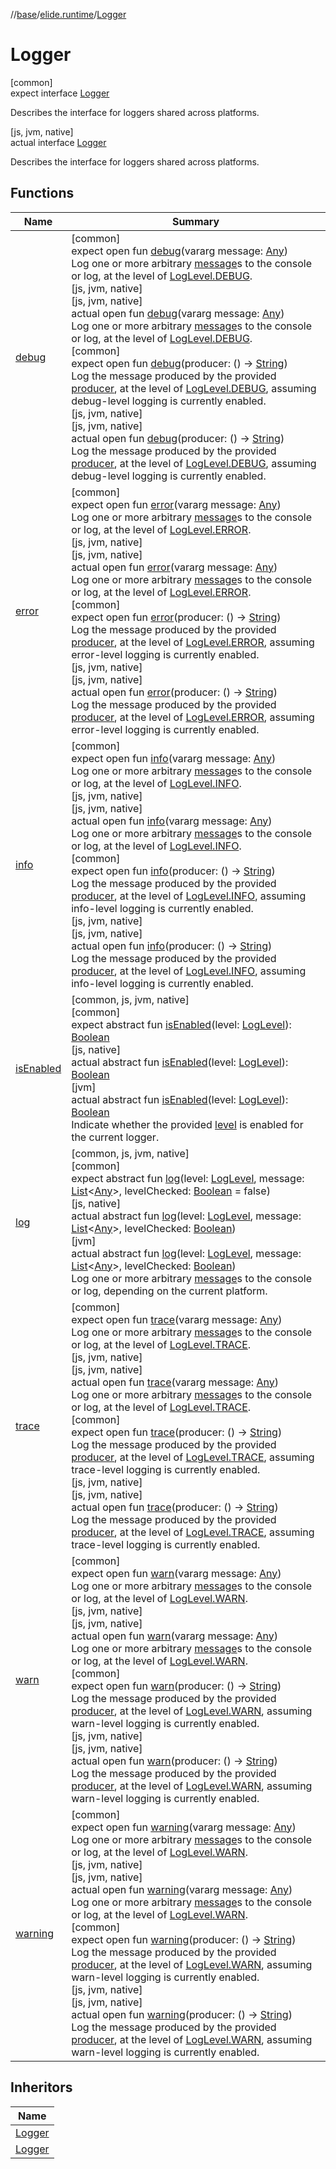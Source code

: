 //[base](../../../index.md)/[elide.runtime](../index.md)/[Logger](index.md)

# Logger

[common]\
expect interface [Logger](index.md)

Describes the interface for loggers shared across platforms.

[js, jvm, native]\
actual interface [Logger](index.md)

Describes the interface for loggers shared across platforms.

## Functions

| Name | Summary |
|---|---|
| [debug](debug.md) | [common]<br>expect open fun [debug](debug.md)(vararg message: [Any](https://kotlinlang.org/api/latest/jvm/stdlib/kotlin/-any/index.html))<br>Log one or more arbitrary [message](debug.md)s to the console or log, at the level of [LogLevel.DEBUG](../-log-level/-d-e-b-u-g/index.md).<br>[js, jvm, native]<br>[js, jvm, native]<br>actual open fun [debug](debug.md)(vararg message: [Any](https://kotlinlang.org/api/latest/jvm/stdlib/kotlin/-any/index.html))<br>Log one or more arbitrary [message](debug.md)s to the console or log, at the level of [LogLevel.DEBUG](../../../../../packages/base/base/elide.runtime/-log-level/-d-e-b-u-g/index.md).<br>[common]<br>expect open fun [debug](debug.md)(producer: () -&gt; [String](https://kotlinlang.org/api/latest/jvm/stdlib/kotlin/-string/index.html))<br>Log the message produced by the provided [producer](debug.md), at the level of [LogLevel.DEBUG](../-log-level/-d-e-b-u-g/index.md), assuming debug-level logging is currently enabled.<br>[js, jvm, native]<br>[js, jvm, native]<br>actual open fun [debug](debug.md)(producer: () -&gt; [String](https://kotlinlang.org/api/latest/jvm/stdlib/kotlin/-string/index.html))<br>Log the message produced by the provided [producer](debug.md), at the level of [LogLevel.DEBUG](../../../../../packages/base/base/elide.runtime/-log-level/-d-e-b-u-g/index.md), assuming debug-level logging is currently enabled. |
| [error](error.md) | [common]<br>expect open fun [error](error.md)(vararg message: [Any](https://kotlinlang.org/api/latest/jvm/stdlib/kotlin/-any/index.html))<br>Log one or more arbitrary [message](error.md)s to the console or log, at the level of [LogLevel.ERROR](../-log-level/-e-r-r-o-r/index.md).<br>[js, jvm, native]<br>[js, jvm, native]<br>actual open fun [error](error.md)(vararg message: [Any](https://kotlinlang.org/api/latest/jvm/stdlib/kotlin/-any/index.html))<br>Log one or more arbitrary [message](error.md)s to the console or log, at the level of [LogLevel.ERROR](../../../../../packages/base/base/elide.runtime/-log-level/-e-r-r-o-r/index.md).<br>[common]<br>expect open fun [error](error.md)(producer: () -&gt; [String](https://kotlinlang.org/api/latest/jvm/stdlib/kotlin/-string/index.html))<br>Log the message produced by the provided [producer](error.md), at the level of [LogLevel.ERROR](../-log-level/-e-r-r-o-r/index.md), assuming error-level logging is currently enabled.<br>[js, jvm, native]<br>[js, jvm, native]<br>actual open fun [error](error.md)(producer: () -&gt; [String](https://kotlinlang.org/api/latest/jvm/stdlib/kotlin/-string/index.html))<br>Log the message produced by the provided [producer](error.md), at the level of [LogLevel.ERROR](../../../../../packages/base/base/elide.runtime/-log-level/-e-r-r-o-r/index.md), assuming error-level logging is currently enabled. |
| [info](info.md) | [common]<br>expect open fun [info](info.md)(vararg message: [Any](https://kotlinlang.org/api/latest/jvm/stdlib/kotlin/-any/index.html))<br>Log one or more arbitrary [message](info.md)s to the console or log, at the level of [LogLevel.INFO](../-log-level/-i-n-f-o/index.md).<br>[js, jvm, native]<br>[js, jvm, native]<br>actual open fun [info](info.md)(vararg message: [Any](https://kotlinlang.org/api/latest/jvm/stdlib/kotlin/-any/index.html))<br>Log one or more arbitrary [message](info.md)s to the console or log, at the level of [LogLevel.INFO](../../../../../packages/base/base/elide.runtime/-log-level/-i-n-f-o/index.md).<br>[common]<br>expect open fun [info](info.md)(producer: () -&gt; [String](https://kotlinlang.org/api/latest/jvm/stdlib/kotlin/-string/index.html))<br>Log the message produced by the provided [producer](info.md), at the level of [LogLevel.INFO](../-log-level/-i-n-f-o/index.md), assuming info-level logging is currently enabled.<br>[js, jvm, native]<br>[js, jvm, native]<br>actual open fun [info](info.md)(producer: () -&gt; [String](https://kotlinlang.org/api/latest/jvm/stdlib/kotlin/-string/index.html))<br>Log the message produced by the provided [producer](info.md), at the level of [LogLevel.INFO](../../../../../packages/base/base/elide.runtime/-log-level/-i-n-f-o/index.md), assuming info-level logging is currently enabled. |
| [isEnabled](is-enabled.md) | [common, js, jvm, native]<br>[common]<br>expect abstract fun [isEnabled](is-enabled.md)(level: [LogLevel](../-log-level/index.md)): [Boolean](https://kotlinlang.org/api/latest/jvm/stdlib/kotlin/-boolean/index.html)<br>[js, native]<br>actual abstract fun [isEnabled](is-enabled.md)(level: [LogLevel](../../../../../packages/base/base/elide.runtime/-log-level/index.md)): [Boolean](https://kotlinlang.org/api/latest/jvm/stdlib/kotlin/-boolean/index.html)<br>[jvm]<br>actual abstract fun [isEnabled](is-enabled.md)(level: [LogLevel](../-log-level/index.md#456488815%2FExtensions%2F-272498224)): [Boolean](https://kotlinlang.org/api/latest/jvm/stdlib/kotlin/-boolean/index.html)<br>Indicate whether the provided [level](is-enabled.md) is enabled for the current logger. |
| [log](log.md) | [common, js, jvm, native]<br>[common]<br>expect abstract fun [log](log.md)(level: [LogLevel](../-log-level/index.md), message: [List](https://kotlinlang.org/api/latest/jvm/stdlib/kotlin.collections/-list/index.html)&lt;[Any](https://kotlinlang.org/api/latest/jvm/stdlib/kotlin/-any/index.html)&gt;, levelChecked: [Boolean](https://kotlinlang.org/api/latest/jvm/stdlib/kotlin/-boolean/index.html) = false)<br>[js, native]<br>actual abstract fun [log](log.md)(level: [LogLevel](../../../../../packages/base/base/elide.runtime/-log-level/index.md), message: [List](https://kotlinlang.org/api/latest/jvm/stdlib/kotlin.collections/-list/index.html)&lt;[Any](https://kotlinlang.org/api/latest/jvm/stdlib/kotlin/-any/index.html)&gt;, levelChecked: [Boolean](https://kotlinlang.org/api/latest/jvm/stdlib/kotlin/-boolean/index.html))<br>[jvm]<br>actual abstract fun [log](log.md)(level: [LogLevel](../-log-level/index.md#456488815%2FExtensions%2F-272498224), message: [List](https://kotlinlang.org/api/latest/jvm/stdlib/kotlin.collections/-list/index.html)&lt;[Any](https://kotlinlang.org/api/latest/jvm/stdlib/kotlin/-any/index.html)&gt;, levelChecked: [Boolean](https://kotlinlang.org/api/latest/jvm/stdlib/kotlin/-boolean/index.html))<br>Log one or more arbitrary [message](log.md)s to the console or log, depending on the current platform. |
| [trace](trace.md) | [common]<br>expect open fun [trace](trace.md)(vararg message: [Any](https://kotlinlang.org/api/latest/jvm/stdlib/kotlin/-any/index.html))<br>Log one or more arbitrary [message](trace.md)s to the console or log, at the level of [LogLevel.TRACE](../-log-level/-t-r-a-c-e/index.md).<br>[js, jvm, native]<br>[js, jvm, native]<br>actual open fun [trace](trace.md)(vararg message: [Any](https://kotlinlang.org/api/latest/jvm/stdlib/kotlin/-any/index.html))<br>Log one or more arbitrary [message](trace.md)s to the console or log, at the level of [LogLevel.TRACE](../../../../../packages/base/base/elide.runtime/-log-level/-t-r-a-c-e/index.md).<br>[common]<br>expect open fun [trace](trace.md)(producer: () -&gt; [String](https://kotlinlang.org/api/latest/jvm/stdlib/kotlin/-string/index.html))<br>Log the message produced by the provided [producer](trace.md), at the level of [LogLevel.TRACE](../-log-level/-t-r-a-c-e/index.md), assuming trace-level logging is currently enabled.<br>[js, jvm, native]<br>[js, jvm, native]<br>actual open fun [trace](trace.md)(producer: () -&gt; [String](https://kotlinlang.org/api/latest/jvm/stdlib/kotlin/-string/index.html))<br>Log the message produced by the provided [producer](trace.md), at the level of [LogLevel.TRACE](../../../../../packages/base/base/elide.runtime/-log-level/-t-r-a-c-e/index.md), assuming trace-level logging is currently enabled. |
| [warn](warn.md) | [common]<br>expect open fun [warn](warn.md)(vararg message: [Any](https://kotlinlang.org/api/latest/jvm/stdlib/kotlin/-any/index.html))<br>Log one or more arbitrary [message](warn.md)s to the console or log, at the level of [LogLevel.WARN](../-log-level/-w-a-r-n/index.md).<br>[js, jvm, native]<br>[js, jvm, native]<br>actual open fun [warn](warn.md)(vararg message: [Any](https://kotlinlang.org/api/latest/jvm/stdlib/kotlin/-any/index.html))<br>Log one or more arbitrary [message](warn.md)s to the console or log, at the level of [LogLevel.WARN](../../../../../packages/base/base/elide.runtime/-log-level/-w-a-r-n/index.md).<br>[common]<br>expect open fun [warn](warn.md)(producer: () -&gt; [String](https://kotlinlang.org/api/latest/jvm/stdlib/kotlin/-string/index.html))<br>Log the message produced by the provided [producer](warn.md), at the level of [LogLevel.WARN](../-log-level/-w-a-r-n/index.md), assuming warn-level logging is currently enabled.<br>[js, jvm, native]<br>[js, jvm, native]<br>actual open fun [warn](warn.md)(producer: () -&gt; [String](https://kotlinlang.org/api/latest/jvm/stdlib/kotlin/-string/index.html))<br>Log the message produced by the provided [producer](warn.md), at the level of [LogLevel.WARN](../../../../../packages/base/base/elide.runtime/-log-level/-w-a-r-n/index.md), assuming warn-level logging is currently enabled. |
| [warning](warning.md) | [common]<br>expect open fun [warning](warning.md)(vararg message: [Any](https://kotlinlang.org/api/latest/jvm/stdlib/kotlin/-any/index.html))<br>Log one or more arbitrary [message](warning.md)s to the console or log, at the level of [LogLevel.WARN](../-log-level/-w-a-r-n/index.md).<br>[js, jvm, native]<br>[js, jvm, native]<br>actual open fun [warning](warning.md)(vararg message: [Any](https://kotlinlang.org/api/latest/jvm/stdlib/kotlin/-any/index.html))<br>Log one or more arbitrary [message](warning.md)s to the console or log, at the level of [LogLevel.WARN](../../../../../packages/base/base/elide.runtime/-log-level/-w-a-r-n/index.md).<br>[common]<br>expect open fun [warning](warning.md)(producer: () -&gt; [String](https://kotlinlang.org/api/latest/jvm/stdlib/kotlin/-string/index.html))<br>Log the message produced by the provided [producer](warning.md), at the level of [LogLevel.WARN](../-log-level/-w-a-r-n/index.md), assuming warn-level logging is currently enabled.<br>[js, jvm, native]<br>[js, jvm, native]<br>actual open fun [warning](warning.md)(producer: () -&gt; [String](https://kotlinlang.org/api/latest/jvm/stdlib/kotlin/-string/index.html))<br>Log the message produced by the provided [producer](warning.md), at the level of [LogLevel.WARN](../../../../../packages/base/base/elide.runtime/-log-level/-w-a-r-n/index.md), assuming warn-level logging is currently enabled. |

## Inheritors

| Name |
|---|
| [Logger](../../elide.runtime.js/-logger/index.md) |
| [Logger](../../elide.runtime.jvm/-logger/index.md) |
